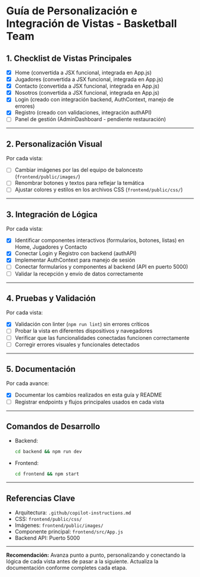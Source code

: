 # Guía de Personalización e Integración de Vistas - Basketball Team

## 1. Checklist de Vistas Principales

- [x] Home (convertida a JSX funcional, integrada en App.js)
- [x] Jugadores (convertida a JSX funcional, integrada en App.js)
- [x] Contacto (convertida a JSX funcional, integrada en App.js)
- [x] Nosotros (convertida a JSX funcional, integrada en App.js)
- [x] Login (creado con integración backend, AuthContext, manejo de errores)
- [x] Registro (creado con validaciones, integración authAPI)
- [ ] Panel de gestión (AdminDashboard - pendiente restauración)

---

## 2. Personalización Visual
Por cada vista:
- [ ] Cambiar imágenes por las del equipo de baloncesto (`frontend/public/images/`)
- [ ] Renombrar botones y textos para reflejar la temática
- [ ] Ajustar colores y estilos en los archivos CSS (`frontend/public/css/`)

---

## 3. Integración de Lógica

Por cada vista:

- [x] Identificar componentes interactivos (formularios, botones, listas) en Home, Jugadores y Contacto
- [x] Conectar Login y Registro con backend (authAPI)
- [x] Implementar AuthContext para manejo de sesión
- [ ] Conectar formularios y componentes al backend (API en puerto 5000)
- [ ] Validar la recepción y envío de datos correctamente

---

## 4. Pruebas y Validación
Por cada vista:
- [x] Validación con linter (`npm run lint`) sin errores críticos
- [ ] Probar la vista en diferentes dispositivos y navegadores
- [ ] Verificar que las funcionalidades conectadas funcionen correctamente
- [ ] Corregir errores visuales y funcionales detectados

---

## 5. Documentación
Por cada avance:
- [x] Documentar los cambios realizados en esta guía y README
- [ ] Registrar endpoints y flujos principales usados en cada vista

---

## Comandos de Desarrollo
- Backend:  
  ```bash
  cd backend && npm run dev
  ```
- Frontend:  
  ```bash
  cd frontend && npm start
  ```

---

## Referencias Clave
- Arquitectura: `.github/copilot-instructions.md`
- CSS: `frontend/public/css/`
- Imágenes: `frontend/public/images/`
- Componente principal: `frontend/src/App.js`
- Backend API: Puerto 5000

---

**Recomendación:** Avanza punto a punto, personalizando y conectando la lógica de cada vista antes de pasar a la siguiente. Actualiza la documentación conforme completes cada etapa.
